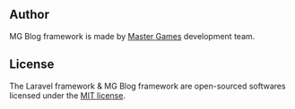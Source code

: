 ## Author

MG Blog framework is made by [Master Games](https://themastergames.com) development team.

## License

The Laravel framework & MG Blog framework are open-sourced softwares licensed under the [MIT license](https://opensource.org/licenses/MIT).
